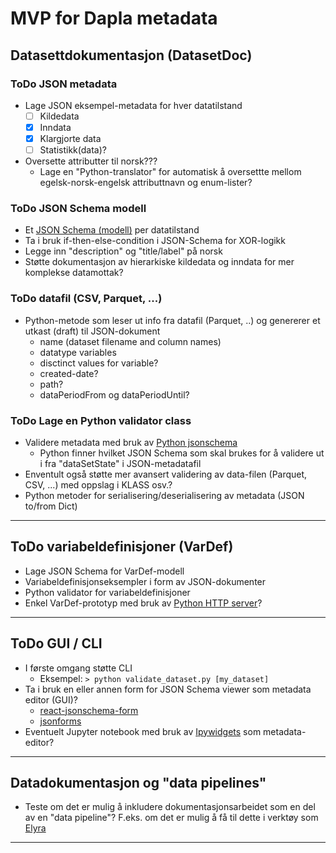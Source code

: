 # MVP for Dapla metadata

## **Datasettdokumentasjon (DatasetDoc)**

### ToDo JSON metadata

- Lage JSON eksempel-metadata for hver datatilstand
  - [ ] Kildedata
  - [x] Inndata
  - [x] Klargjorte data
  - [ ] Statistikk(data)?
- Oversette attributter til norsk???
  - Lage en "Python-translator" for automatisk å oversettte mellom egelsk-norsk-engelsk attributtnavn og enum-lister?

### ToDo JSON Schema modell

- Et [JSON Schema (modell)](https://json-schema.org/) per datatilstand
- Ta i bruk if-then-else-condition i JSON-Schema for XOR-logikk
- Legge inn "description" og "title/label" på norsk
- Støtte dokumentasjon av hierarkiske kildedata og inndata for mer komplekse datamottak?

### ToDo datafil (CSV, Parquet, ...)

- Python-metode som leser ut info fra datafil (Parquet, ..) og genererer et utkast (draft) til JSON-dokument
  - name (dataset filename and column names)
  - datatype variables
  - disctinct values for variable?
  - created-date?
  - path?
  - dataPeriodFrom og dataPeriodUntil?

### ToDo Lage en Python validator class

- Validere metadata med bruk av [Python jsonschema](https://pypi.org/project/jsonschema/)
  - Python finner hvilket JSON Schema som skal brukes for å validere ut i fra "dataSetState" i JSON-metadatafil
- Enventult også støtte mer avansert validering av data-filen (Parquet, CSV, ...) med oppslag i KLASS osv.?
- Python metoder for serialisering/deserialisering av metadata (JSON to/from Dict)

---

## **ToDo variabeldefinisjoner (VarDef)**

- Lage JSON Schema for VarDef-modell
- Variabeldefinisjonseksempler i form av JSON-dokumenter
- Python validator for variabeldefinisjoner
- Enkel VarDef-prototyp med bruk av [Python HTTP server](https://docs.python.org/3/library/http.server.html)?

---

## **ToDo GUI / CLI**

- I første omgang støtte CLI
  - Eksempel:  `> python validate_dataset.py [my_dataset]`
- Ta i bruk en eller annen form for JSON Schema viewer som metadata editor (GUI)?
  - [react-jsonschema-form](https://react-jsonschema-form.readthedocs.io/en/latest/)
  - [jsonforms](https://jsonforms.io/)
- Eventuelt Jupyter notebook med bruk av [Ipywidgets](https://ipywidgets.readthedocs.io/en/latest/index.html) som metadata-editor?

---

## Datadokumentasjon og "data pipelines"
- Teste om det er mulig å inkludere dokumentasjonsarbeidet som en del av en "data pipeline"? F.eks. om det er mulig å få til dette i verktøy som [Elyra](https://elyra.readthedocs.io/en/stable/index.html)

---
